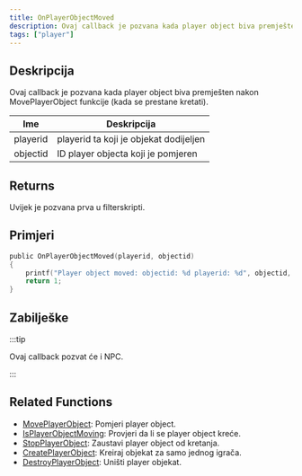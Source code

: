 ```yaml
---
title: OnPlayerObjectMoved
description: Ovaj callback je pozvana kada player object biva premješten nakon MovePlayerObject funkcije (kada se prestane kretati).
tags: ["player"]
---
```


## Deskripcija

Ovaj callback je pozvana kada player object biva premješten nakon MovePlayerObject funkcije (kada se prestane kretati).

| Ime      | Deskripcija                            |
| -------- | -------------------------------------- |
| playerid | playerid ta koji je objekat dodijeljen |
| objectid | ID player objecta koji je pomjeren     |

## Returns

Uvijek je pozvana prva u filterskripti.

## Primjeri

```c
public OnPlayerObjectMoved(playerid, objectid)
{
    printf("Player object moved: objectid: %d playerid: %d", objectid, playerid);
    return 1;
}
```

## Zabilješke

:::tip

Ovaj callback pozvat će i NPC.

:::

## Related Functions

- [MovePlayerObject](../functions/MovePlayerObject.md): Pomjeri player object.
- [IsPlayerObjectMoving](../functions/IsPlayerObjectMoving.md): Provjeri da li se player object kreće.
- [StopPlayerObject](../functions/StopPlayerObject.md): Zaustavi player object od kretanja.
- [CreatePlayerObject](../functions/CreatePlayerObject.md): Kreiraj objekat za samo jednog igrača.
- [DestroyPlayerObject](../functions/DestroyPlayerObject.md): Uništi player objekat.
